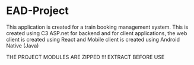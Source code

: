 # EAD-Project
This application is created for a train booking management system. This is created using C3 ASP.net for backend and for client applications, the web client is created using React and Mobile client is created using Android Native (Java)

THE PROJECT MODULES ARE ZIPPED !!! EXTRACT BEFORE USE
